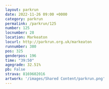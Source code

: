 ```yaml
---
layout: parkrun
date: 2022-11-26 09:00 +0000
category: parkrun
permalink: /parkrun/125
number: 125
locnumber: 28
location: Markeaton
locurl: http://parkrun.org.uk/markeaton
runnumber: 380
pos: 325
genderpos: 196
time: "39:50"
agegrade: 32.51%
pb: False
strava: 8169602016
artwork: '/images/Shared Content/parkrun.png'
---
```

